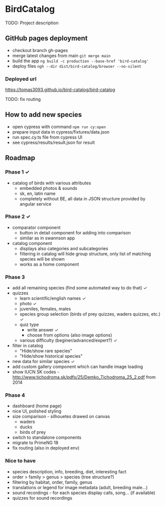 # BirdCatalog

TODO: Project description

## GitHub pages deployment

- checkout branch gh-pages
- merge latest changes from main `git merge main`
- build the app `ng build -c production --base-href 'bird-catalog'`
- deploy files `ngh --dir dist/bird-catalog/browser --no-silent`

### Deployed url

https://tomas3093.github.io/bird-catalog/bird-catalog

TODO: fix routing

## How to add new species

- open cypress with command `npm run cy:open`
- prepare input data in cypress/fixtures/data.json
- run spec.cy.ts file from cypress UI
- see cypress/results/result.json for result

## Roadmap

### Phase 1 ✓

- catalog of birds with various attributes
  - embedded photos & sounds
  - sk, en, latin name
  - completely without BE, all data in JSON structure provided by angular service

### Phase 2 ✓

- comparator component
  - button in detail component for adding into comparison
  - similar as in swannson app
- catalog component
  - displays also categories and subcategories
  - filtering in catalog will hide group structure, only list of matching species will be shown
  - works as a home component

### Phase 3

- add all remaining species (find some automated way to do that) ✓
- quizzes
  - learn scientific/english names ✓
  - photo ✓
  - juveniles, females, males
  - species group selection (birds of prey quizzes, waders quizzes, etc.) ✓
  - quiz type
    - write answer ✓
    - choose from options (also image options)
  - various difficulty (beginer/advanced/expert?) ✓
- filter in catalog
  - "Hide/show rare species"
  - "Hide/show historical species"
- new data for similar species ✓
- add custom gallery component which can handle image loading
- show IUCN SK codes - http://www.tichodroma.sk/pdfs/25/Demko_Tichodroma_25_2.pdf from 2014

### Phase 4

- dashboard (home page)
- nice UI, polished styling
- size comparison - silhouetes drawed on canvas
  - waders
  - ducks
  - birds of prey
- switch to standalone components
- migrate to PrimeNG 18
- fix routing (also in deployed env)

### Nice to have

- species description, info, breeding, diet, interesting fact
- order > family > genus > species (tree structure?)
- filtering by habitat, order, family, genus
- translations or legend for image metadata (adult, breeding male...)
- sound recordings - for each species display calls, song... (if available)
- quizzes for sound recordings
